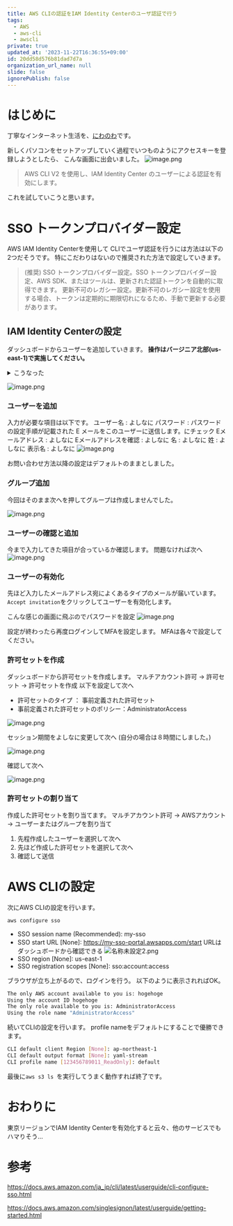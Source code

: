 ```yaml
---
title: AWS CLIの認証をIAM Identity Centerのユーザ認証で行う
tags:
  - AWS
  - aws-cli
  - awscli
private: true
updated_at: '2023-11-22T16:36:55+09:00'
id: 20dd58d576b81dad7d7a
organization_url_name: null
slide: false
ignorePublish: false
---
```

# はじめに
丁寧なインターネット生活を、[にわのわ](https://twitter.com/niwa_nowa)です。

新しくパソコンをセットアップしていく過程でいつものようにアクセスキーを登録しようとしたら、
こんな画面に出会いました。
![image.png](https://qiita-image-store.s3.ap-northeast-1.amazonaws.com/0/590707/ac084271-6c59-6c55-41a4-36576b418a6d.png)

> AWS CLI V2 を使用し、IAM Identity Center のユーザーによる認証を有効にします。

これを試していこうと思います。

# SSO トークンプロバイダー設定
AWS IAM Identity Centerを使用して CLIでユーザ認証を行うには方法は以下の2つだそうです。
特にこだわりはないので推奨された方法で設定していきます。

>(推奨) SSO トークンプロバイダー設定。SSO トークンプロバイダー設定、AWS SDK、またはツールは、更新された認証トークンを自動的に取得できます。
> 更新不可のレガシー設定。更新不可のレガシー設定を使用する場合、トークンは定期的に期限切れになるため、手動で更新する必要があります。

## IAM Identity Centerの設定
ダッシュボードからユーザーを追加していきます。
**操作はバージニア北部(us-east-1)で実施してください。**

<details><summary>こうなった</summary><div>

東京リージョンでIAM Identity Centerを有効化すると
許可セットやAWSアカウントの選択ができなくなる
![image.png](https://qiita-image-store.s3.ap-northeast-1.amazonaws.com/0/590707/31267606-430b-63ca-d632-ab174cad3bc7.png)
![image.png](https://qiita-image-store.s3.ap-northeast-1.amazonaws.com/0/590707/da79c04a-c98c-a4e8-4b71-e20211532f2b.png)

</div></details>

![image.png](https://qiita-image-store.s3.ap-northeast-1.amazonaws.com/0/590707/37728b50-314e-8fa3-7593-a6908889a1a7.png)

### ユーザーを追加
入力が必要な項目は以下です。
ユーザー名 : よしなに
パスワード : パスワードの設定手順が記載された E メールをこのユーザーに送信します。にチェック
Eメールアドレス : よしなに
Eメールアドレスを確認 : よしなに
名 : よしなに
姓 : よしなに
表示名 : よしなに
![image.png](https://qiita-image-store.s3.ap-northeast-1.amazonaws.com/0/590707/a35bcbbb-5d06-632f-f01f-8a800304dee9.png)

お問い合わせ方法以降の設定はデフォルトのままとしました。

### グループ追加
今回はそのまま次へを押してグループは作成しませんでした。

![image.png](https://qiita-image-store.s3.ap-northeast-1.amazonaws.com/0/590707/67b2c0a5-7204-9bd2-717b-565f47c70262.png)

### ユーザーの確認と追加
今まで入力してきた項目が合っているか確認します。
問題なければ次へ
![image.png](https://qiita-image-store.s3.ap-northeast-1.amazonaws.com/0/590707/61ec1e51-1afd-35f3-4d2b-e6f09aaf41e9.png)

### ユーザーの有効化
先ほど入力したメールアドレス宛によくあるタイプのメールが届いています。
```Accept invitation```をクリックしてユーザーを有効化します。

こんな感じの画面に飛ぶのでパスワードを設定
![image.png](https://qiita-image-store.s3.ap-northeast-1.amazonaws.com/0/590707/cfb7a25a-9071-bcd9-5529-e91fb319c213.png)

設定が終わったら再度ログインしてMFAを設定します。
MFAは各々で設定してください。

### 許可セットを作成
ダッシュボードから許可セットを作成します。
マルチアカウント許可 -> 許可セット -> 許可セットを作成
以下を設定して次へ
- 許可セットのタイプ ： 事前定義された許可セット
- 事前定義された許可セットのポリシー：AdministratorAccess

![image.png](https://qiita-image-store.s3.ap-northeast-1.amazonaws.com/0/590707/413a73fd-d472-888b-8544-cac17b4937e8.png)

セッション期間をよしなに変更して次へ
(自分の場合は８時間にしました。)

![image.png](https://qiita-image-store.s3.ap-northeast-1.amazonaws.com/0/590707/1d6b6403-2bd9-fc05-31ae-f1e7f2098d1d.png)

確認して次へ

![image.png](https://qiita-image-store.s3.ap-northeast-1.amazonaws.com/0/590707/6fca0b2f-1a40-2013-63c4-bd670e790962.png)

### 許可セットの割り当て
作成した許可セットを割り当てます。
マルチアカウント許可 -> AWSアカウント -> ユーザーまたはグループを割り当て

1. 先程作成したユーザーを選択して次へ
2. 先ほど作成した許可セットを選択して次へ
3. 確認して送信

# AWS CLIの設定
次にAWS CLIの設定を行います。

```bash
aws configure sso
```

- SSO session name (Recommended): my-sso
- SSO start URL [None]: https://my-sso-portal.awsapps.com/start
URLはダッシュボードから確認できる
![名称未設定2.png](https://qiita-image-store.s3.ap-northeast-1.amazonaws.com/0/590707/1df6c747-4571-136e-30e7-679f5abb9bcc.png)
- SSO region [None]: us-east-1
- SSO registration scopes [None]: sso:account:access

ブラウザが立ち上がるので、ログインを行う。
以下のように表示されればOK。
```bash
The only AWS account available to you is: hogehoge
Using the account ID hogehoge
The only role available to you is: AdministratorAccess
Using the role name "AdministratorAccess"
```

続いてCLIの設定を行います。
profile nameをデフォルトにすることで優勝できます。
```bash
CLI default client Region [None]: ap-northeast-1
CLI default output format [None]: yaml-stream
CLI profile name [123456789011_ReadOnly]: default
```

最後に```aws s3 ls ```を実行してうまく動作すれば終了です。

# おわりに
東京リージョンでIAM Identity Centerを有効化すると云々、他のサービスでもハマりそう...

# 参考

https://docs.aws.amazon.com/ja_jp/cli/latest/userguide/cli-configure-sso.html

https://docs.aws.amazon.com/singlesignon/latest/userguide/getting-started.html
